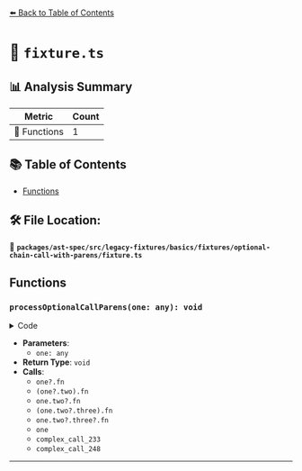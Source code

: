 [⬅️ Back to Table of Contents](../../../../../../../index.md)

# 📄 `fixture.ts`

## 📊 Analysis Summary

| Metric | Count |
|--------|-------|
| 🔧 Functions | 1 |

## 📚 Table of Contents

- [Functions](#functions)

## 🛠️ File Location:
📂 **`packages/ast-spec/src/legacy-fixtures/basics/fixtures/optional-chain-call-with-parens/fixture.ts`**

## Functions

### `processOptionalCallParens(one: any): void`

<details><summary>Code</summary>

```ts
function processOptionalCallParens(one?: any) {
  one?.fn();
  (one?.two).fn();
  one.two?.fn();
  (one.two?.three).fn();
  one.two?.three?.fn();

  one?.();
  (one?.())();
  one?.()?.();

  (one?.()).two;
}
```
</details>

- **Parameters**:
  - `one: any`
- **Return Type**: `void`
- **Calls**:
  - `one?.fn`
  - `(one?.two).fn`
  - `one.two?.fn`
  - `(one.two?.three).fn`
  - `one.two?.three?.fn`
  - `one`
  - `complex_call_233`
  - `complex_call_248`

---